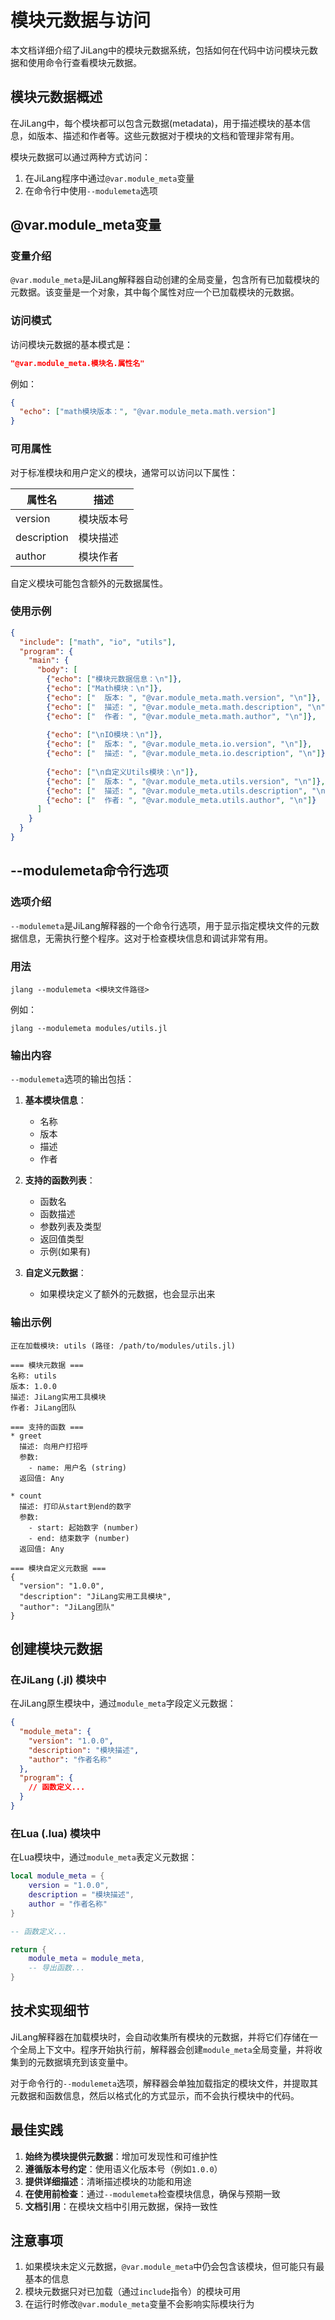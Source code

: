 # 模块元数据与访问

本文档详细介绍了JiLang中的模块元数据系统，包括如何在代码中访问模块元数据和使用命令行查看模块元数据。

## 模块元数据概述

在JiLang中，每个模块都可以包含元数据(metadata)，用于描述模块的基本信息，如版本、描述和作者等。这些元数据对于模块的文档和管理非常有用。

模块元数据可以通过两种方式访问：
1. 在JiLang程序中通过`@var.module_meta`变量
2. 在命令行中使用`--modulemeta`选项

## @var.module_meta变量

### 变量介绍

`@var.module_meta`是JiLang解释器自动创建的全局变量，包含所有已加载模块的元数据。该变量是一个对象，其中每个属性对应一个已加载模块的元数据。

### 访问模式

访问模块元数据的基本模式是：

```json
"@var.module_meta.模块名.属性名"
```

例如：
```json
{
  "echo": ["math模块版本：", "@var.module_meta.math.version"]
}
```

### 可用属性

对于标准模块和用户定义的模块，通常可以访问以下属性：

| 属性名 | 描述 |
|-------|------|
| version | 模块版本号 |
| description | 模块描述 |
| author | 模块作者 |

自定义模块可能包含额外的元数据属性。

### 使用示例

```json
{
  "include": ["math", "io", "utils"],
  "program": {
    "main": {
      "body": [
        {"echo": ["模块元数据信息：\n"]},
        {"echo": ["Math模块：\n"]},
        {"echo": ["  版本: ", "@var.module_meta.math.version", "\n"]},
        {"echo": ["  描述: ", "@var.module_meta.math.description", "\n"]},
        {"echo": ["  作者: ", "@var.module_meta.math.author", "\n"]},
        
        {"echo": ["\nIO模块：\n"]},
        {"echo": ["  版本: ", "@var.module_meta.io.version", "\n"]},
        {"echo": ["  描述: ", "@var.module_meta.io.description", "\n"]},
        
        {"echo": ["\n自定义Utils模块：\n"]},
        {"echo": ["  版本: ", "@var.module_meta.utils.version", "\n"]},
        {"echo": ["  描述: ", "@var.module_meta.utils.description", "\n"]},
        {"echo": ["  作者: ", "@var.module_meta.utils.author", "\n"]}
      ]
    }
  }
}
```

## --modulemeta命令行选项

### 选项介绍

`--modulemeta`是JiLang解释器的一个命令行选项，用于显示指定模块文件的元数据信息，无需执行整个程序。这对于检查模块信息和调试非常有用。

### 用法

```
jlang --modulemeta <模块文件路径>
```

例如：
```
jlang --modulemeta modules/utils.jl
```

### 输出内容

`--modulemeta`选项的输出包括：

1. **基本模块信息**：
   - 名称
   - 版本
   - 描述
   - 作者

2. **支持的函数列表**：
   - 函数名
   - 函数描述
   - 参数列表及类型
   - 返回值类型
   - 示例(如果有)

3. **自定义元数据**：
   - 如果模块定义了额外的元数据，也会显示出来

### 输出示例

```
正在加载模块: utils (路径: /path/to/modules/utils.jl)

=== 模块元数据 ===
名称: utils
版本: 1.0.0
描述: JiLang实用工具模块
作者: JiLang团队

=== 支持的函数 ===
* greet
  描述: 向用户打招呼
  参数:
    - name: 用户名 (string)
  返回值: Any

* count
  描述: 打印从start到end的数字
  参数:
    - start: 起始数字 (number)
    - end: 结束数字 (number)
  返回值: Any

=== 模块自定义元数据 ===
{
  "version": "1.0.0",
  "description": "JiLang实用工具模块",
  "author": "JiLang团队"
}
```

## 创建模块元数据

### 在JiLang (.jl) 模块中

在JiLang原生模块中，通过`module_meta`字段定义元数据：

```json
{
  "module_meta": {
    "version": "1.0.0",
    "description": "模块描述",
    "author": "作者名称"
  },
  "program": {
    // 函数定义...
  }
}
```

### 在Lua (.lua) 模块中

在Lua模块中，通过`module_meta`表定义元数据：

```lua
local module_meta = {
    version = "1.0.0",
    description = "模块描述",
    author = "作者名称"
}

-- 函数定义...

return {
    module_meta = module_meta,
    -- 导出函数...
}
```

## 技术实现细节

JiLang解释器在加载模块时，会自动收集所有模块的元数据，并将它们存储在一个全局上下文中。程序开始执行前，解释器会创建`module_meta`全局变量，并将收集到的元数据填充到该变量中。

对于命令行的`--modulemeta`选项，解释器会单独加载指定的模块文件，并提取其元数据和函数信息，然后以格式化的方式显示，而不会执行模块中的代码。

## 最佳实践

1. **始终为模块提供元数据**：增加可发现性和可维护性
2. **遵循版本号约定**：使用语义化版本号（例如`1.0.0`）
3. **提供详细描述**：清晰描述模块的功能和用途
4. **在使用前检查**：通过`--modulemeta`检查模块信息，确保与预期一致
5. **文档引用**：在模块文档中引用元数据，保持一致性

## 注意事项

1. 如果模块未定义元数据，`@var.module_meta`中仍会包含该模块，但可能只有最基本的信息
2. 模块元数据只对已加载（通过`include`指令）的模块可用
3. 在运行时修改`@var.module_meta`变量不会影响实际模块行为 